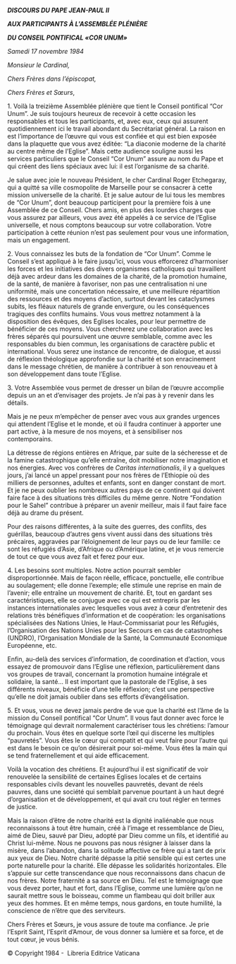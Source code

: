 ***DISCOURS DU PAPE JEAN-PAUL II***

***AUX PARTICIPANTS À L'ASSEMBLÉE PLÉNIÈRE***

***DU CONSEIL PONTIFICAL «COR UNUM»***

*Samedi 17 novembre 1984*

*Monsieur le Cardinal,*

*Chers Frères dans l’épiscopat,*

*Chers Frères et Sœurs*,

1\. Voilà la treizième Assemblée plénière que tient le Conseil pontifical “Cor Unum”. Je suis toujours heureux de recevoir à cette occasion les responsables et tous les participants, et, avec eux, ceux qui assurent quotidiennement ici le travail abondant du Secrétariat général. La raison en est l’importance de l’œuvre qui vous est confiée et qui est bien exposée dans la plaquette que vous avez éditée: “La diaconie moderne de la charité au centre même de l’Eglise”. Mais cette audience souligne aussi les services particuliers que le Conseil “Cor Unum” assure au nom du Pape et qui créent des liens spéciaux avec lui: il est l’organisme de sa charité.

Je salue avec joie le nouveau Président, le cher Cardinal Roger Etchegaray, qui a quitté sa ville cosmopolite de Marseille pour se consacrer à cette mission universelle de la charité. Et je salue autour de lui tous les membres de “Cor Unum”, dont beaucoup participent pour la première fois à une Assemblée de ce Conseil. Chers amis, en plus des lourdes charges que vous assurez par ailleurs, vous avez été appelés à ce service de l’Eglise universelle, et nous comptons beaucoup sur votre collaboration. Votre participation à cette réunion n’est pas seulement pour vous une information, mais un engagement.

2\. Vous connaissez les buts de la fondation de “Cor Unum”. Comme le Conseil s’est appliqué à le faire jusqu’ici, vous vous efforcerez d’harmoniser les forces et les initiatives des divers organismes catholiques qui travaillent déjà avec ardeur dans les domaines de la charité, de la promotion humaine, de la santé, de manière à favoriser, non pas une centralisation ni une uniformité, mais une concertation nécessaire, et une meilleure répartition des ressources et des moyens d’action, surtout devant les cataclysmes subits, les fléaux naturels de grande envergure, ou les conséquences tragiques des conflits humains. Vous vous mettrez notamment à la disposition des évêques, des Eglises locales, pour leur permettre de bénéficier de ces moyens. Vous chercherez une collaboration avec les frères séparés qui poursuivent une œuvre semblable, comme avec les responsables du bien commun, les organisations de caractère public et international. Vous serez une instance de rencontre, de dialogue, et aussi de réflexion théologique approfondie sur la charité et son enracinement dans le message chrétien, de manière à contribuer à son renouveau et à son développement dans toute l’Eglise.

3\. Votre Assemblée vous permet de dresser un bilan de l’œuvre accomplie depuis un an et d’envisager des projets. Je n’ai pas à y revenir dans les détails.

Mais je ne peux m’empêcher de penser avec vous aux grandes urgences qui attendent l’Eglise et le monde, et où il faudra continuer à apporter une part active, à la mesure de nos moyens, et à sensibiliser nos contemporains.

La détresse de régions entières en Afrique, par suite de la sécheresse et de la famine catastrophique qu’elle entraîne, doit mobiliser notre imagination et nos énergies. Avec vos confrères de *Caritas internationalis*, il y a quelques jours, j’ai lancé un appel pressant pour nos frères de l’Ethiopie où des milliers de personnes, adultes et enfants, sont en danger constant de mort. Et je ne peux oublier les nombreux autres pays de ce continent qui doivent faire face à des situations très difficiles du même genre. Notre “Fondation pour le Sahel” contribue à préparer un avenir meilleur, mais il faut faire face déjà au drame du présent.

Pour des raisons différentes, à la suite des guerres, des conflits, des guérillas, beaucoup d’autres gens vivent aussi dans des situations très précaires, aggravées par l’éloignement de leur pays ou de leur famille: ce sont les réfugiés d’Asie, d’Afrique ou d’Amérique latine, et je vous remercie de tout ce que vous avez fait et ferez pour eux.

4\. Les besoins sont multiples. Notre action pourrait sembler disproportionnée. Mais de façon réelle, efficace, ponctuelle, elle contribue au soulagement; elle donne l’exemple; elle stimule une reprise en main de l’avenir; elle entraîne un mouvement de charité. Et, tout en gardant ses caractéristiques, elle se conjugue avec ce qui est entrepris par les instances internationales avec lesquelles vous avez à cœur d’entretenir des relations très bénéfiques d’information et de coopération: les organisations spécialisées des Nations Unies, le Haut-Commissariat pour les Réfugiés, l’Organisation des Nations Unies pour les Secours en cas de catastrophes (UNDRO), l’Organisation Mondiale de la Santé, la Communauté Economique Européenne, etc.

Enfin, au-delà des services d’information, de coordination et d’action, vous essayez de promouvoir dans l’Eglise une réflexion, particulièrement dans vos groupes de travail, concernant la promotion humaine intégrale et solidaire, la santé... Il est important que la pastorale de l’Eglise, à ses différents niveaux, bénéficie d’une telle réflexion; c’est une perspective qu’elle ne doit jamais oublier dans ses efforts d’évangélisation.

5\. Et vous, vous ne devez jamais perdre de vue que la charité est l’âme de la mission du Conseil pontifical “Cor Unum”. Il vous faut donner avec force le témoignage qui devrait normalement caractériser tous les chrétiens: l’amour du prochain. Vous êtes en quelque sorte l’œil qui discerne les multiples “pauvretés”. Vous êtes le cœur qui compatit et qui veut faire pour l’autre qui est dans le besoin ce qu’on désirerait pour soi-même. Vous êtes la main qui se tend fraternellement et qui aide efficacement.

Voilà la vocation des chrétiens. Et aujourd’hui il est significatif de voir renouvelée la sensibilité de certaines Eglises locales et de certains responsables civils devant les nouvelles pauvretés, devant de réels pauvres, dans une société qui semblait parvenue pourtant à un haut degré d’organisation et de développement, et qui avait cru tout régler en termes de justice.

Mais la raison d’être de notre charité est la dignité inaliénable que nous reconnaissons à tout être humain, créé à l’image et ressemblance de Dieu, aimé de Dieu, sauvé par Dieu, adopté par Dieu comme un fils, et identifié au Christ lui-même. Nous ne pouvons pas nous résigner à laisser dans la misère, dans l’abandon, dans la solitude affective ce frère qui a tant de prix aux yeux de Dieu. Notre charité dépasse la pitié sensible qui est certes une porte naturelle pour la charité. Elle dépasse les solidarités horizontales. Elle s’appuie sur cette transcendance que nous reconnaissons dans chacun de nos frères. Notre fraternité a sa source en Dieu. Tel est le témoignage que vous devez porter, haut et fort, dans l’Eglise, comme une lumière qu’on ne saurait mettre sous le boisseau, comme un flambeau qui doit briller aux yeux des hommes. Et en même temps, nous gardons, en toute humilité, la conscience de n’être que des serviteurs.

Chers Frères et Sœurs, je vous assure de toute ma confiance. Je prie l’Esprit Saint, l’Esprit d’Amour, de vous donner sa lumière et sa force, et de tout cœur, je vous bénis.

© Copyright 1984 -  Libreria Editrice Vaticana